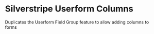 # Silverstripe Userform Columns
Duplicates the Userform Field Group feature to allow adding columns to forms
